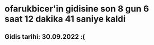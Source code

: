 # ofarukbicer'in gidisine son 8 gun 6 saat 12 dakika 41 saniye kaldi

## Gidis tarihi: 30.09.2022 :(